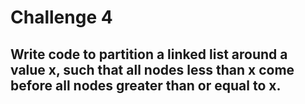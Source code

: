 # Challenge 4

## Write code to partition a linked list around a value x, such that all nodes less than x come before all nodes greater than or equal to x.

